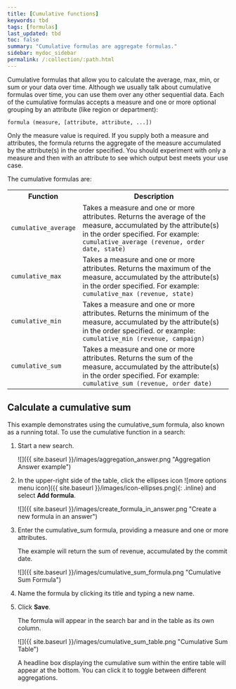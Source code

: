 ```yaml
---
title: [Cumulative functions]
keywords: tbd
tags: [formulas]
last_updated: tbd
toc: false
summary: "Cumulative formulas are aggregate formulas."
sidebar: mydoc_sidebar
permalink: /:collection/:path.html
---
```

Cumulative formulas that allow you to calculate the average, max, min, or sum or
your data over time. Although we usually talk about cumulative formulas over
time, you can use them over any other sequential data. Each of the cumulative
formulas accepts a measure and one or more optional grouping by an attribute
(like region or department):

```
formula (measure, [attribute, attribute, ...])
```

Only the measure value is required. If you supply both a measure and attributes,
the formula returns the aggregate of the measure accumulated by the attribute(s)
in the order specified. You should experiment with only a measure and then with
an attribute to see which output best meets your use case.


The cumulative formulas are:

<table>
 <colgroup>
    <col style="width:25%" />
    <col style="width:75%" />
 </colgroup>
    <tr>
       <th>Function</th>
       <th>Description</th>
    </tr>
    <tr>
       <td><code>cumulative_average</code></td>
       <td>Takes a measure and one or more attributes. Returns the average of the measure, accumulated by the attribute(s) in the order specified. For example:
       <code>cumulative_average (revenue, order date, state)</code></td>
    </tr>
    <tr>
       <td><code>cumulative_max</code></td>
       <td>Takes a measure and one or more attributes. Returns the maximum of the measure, accumulated by the
    attribute(s) in the order specified. For example: <code>cumulative_max (revenue, state)</code></td>
    </tr>
    <tr>
       <td><code>cumulative_min</code></td>
       <td>Takes a measure and one or more attributes. Returns the minimum of the measure, accumulated by the attribute(s) in the order specified. or example: <code>cumulative_min (revenue, campaign)</code></td>
    </tr>
    <tr>
       <td><code>cumulative_sum</code></td>
       <td>Takes a measure and one or more attributes. Returns the sum of the measure, accumulated by the attribute(s) in the order specified. For example:  <code>cumulative_sum (revenue, order date)</code></td>
    </tr>
</table>

## Calculate a cumulative sum

This example demonstrates using the cumulative_sum formula, also known as a
running total. To use the cumulative function in a search:

1. Start a new search.

   ![]({{ site.baseurl }}/images/aggregation_answer.png "Aggregation Answer example")

2. In the upper-right side of the table, click the ellipses icon ![more options menu icon]({{ site.baseurl }}/images/icon-ellipses.png){: .inline} and select **Add formula**.

   ![]({{ site.baseurl }}/images/create_formula_in_answer.png "Create a new formula in an answer")

3. Enter the cumulative_sum formula, providing a measure and one or more attributes.

   The example will return the sum of revenue, accumulated by the commit date.

     ![]({{ site.baseurl }}/images/cumulative_sum_formula.png "Cumulative Sum Formula")

4. Name the formula by clicking its title and typing a new name.
5. Click **Save**.

   The formula will appear in the search bar and in the table as its own column.

     ![]({{ site.baseurl }}/images/cumulative_sum_table.png "Cumulative Sum Table")

    A headline box displaying the cumulative sum within the entire table will
    appear at the bottom. You can click it to toggle between different
    aggregations.
